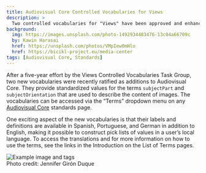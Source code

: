```yaml
---
title: Audiovisual Core Controlled Vocabularies for Views
description: >
  Two controlled vocabularies for "Views" have been approved and enhance the Audiovisual Core.
background:
  img: https://images.unsplash.com/photo-1492934483476-13c04a66709c
  by: Kawin Harasai
  href: https://unsplash.com/photos/VMpIew0mHlo
  href: https://bicikl-project.eu/media-center
tags: [Audiovisual Core, Standards] 
---
```


After a five-year effort by the Views Controlled Vocabularies Task Group, two new vocabularies were recently ratified as additions to Audiovisual Core. They provide standardized values for the terms `subjectPart` and `subjectOrientation` that are used to describe the content of images. The vocabularies can be accessed via the “Terms” dropdown menu on any [Audiovisual Core](https://ac.tdwg.org/) standards page. 

One exciting aspect of the new vocabularies is that their labels and definitions are available in Spanish, Portuguese, and German in addition to English, making it possible to construct pick lists of values in a user’s local language. To access the translations and for more information on how to use the terms, see the links in the Introduction on the List of Terms pages.


![Example image and tags](https://static.tdwg.org/images/articles/2023/ac-vcv-abdomen-posterior.png)<br />
Photo credit: Jennifer Girón Duque
